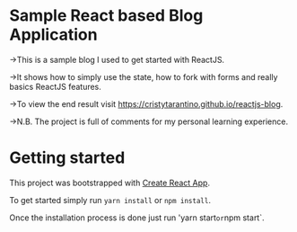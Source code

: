 # Sample React based Blog Application

->This is a sample blog I used to get started with ReactJS.
 
->It shows how to simply use the state, how to fork with forms and really basics ReactJS features.


->To view the end result visit https://cristytarantino.github.io/reactjs-blog.

->N.B. The project is full of comments for my personal learning experience.


# Getting started

This project was bootstrapped with [Create React App](https://github.com/roxrite27/create-react-app).

To get started simply run `yarn install` or `npm install`.

Once the installation process is done just run 'yarn start` or `npm start`.






